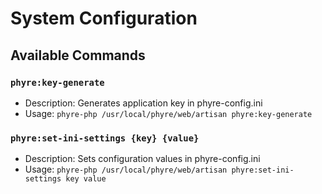 # System Configuration

## Available Commands

### `phyre:key-generate`
- Description: Generates application key in phyre-config.ini
- Usage: `phyre-php /usr/local/phyre/web/artisan phyre:key-generate`

### `phyre:set-ini-settings {key} {value}`
- Description: Sets configuration values in phyre-config.ini
- Usage: `phyre-php /usr/local/phyre/web/artisan phyre:set-ini-settings key value`
